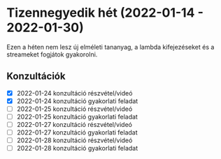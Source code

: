# Tizennegyedik hét (2022-01-14 - 2022-01-30)

Ezen a héten nem lesz új elméleti tananyag, a lambda kifejezéseket és a streameket fogjátok gyakorolni.

## Konzultációk

* [X] 2022-01-24 konzultáció részvétel/videó
* [X] 2022-01-24 konzultáció gyakorlati feladat
* [ ] 2022-01-25 konzultáció részvétel/videó
* [ ] 2022-01-25 konzultáció gyakorlati feladat
* [ ] 2022-01-27 konzultáció részvétel/videó
* [ ] 2022-01-27 konzultáció gyakorlati feladat
* [ ] 2022-01-28 konzultáció részvétel/videó
* [ ] 2022-01-28 konzultáció gyakorlati feladat
